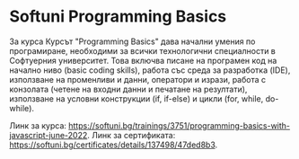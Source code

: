 # Softuni Programming Basics
<p>За курса
Курсът "Programming Basics" дава начални умения по програмиране, необходими за всички технологични специалности в Софтуерния университет. Това включва писане на програмен код на начално ниво (basic coding skills), работа със среда за разработка (IDE), използване на променливи и данни, оператори и изрази, работа с конзолата (четене на входни данни и печатане на резултати), използване на условни конструкции (if, if-else) и цикли (for, while, do-while).

Линк за курса: https://softuni.bg/trainings/3751/programming-basics-with-javascript-june-2022.
Линк за сертификата: https://softuni.bg/certificates/details/137498/47ded8b3.
</p>
